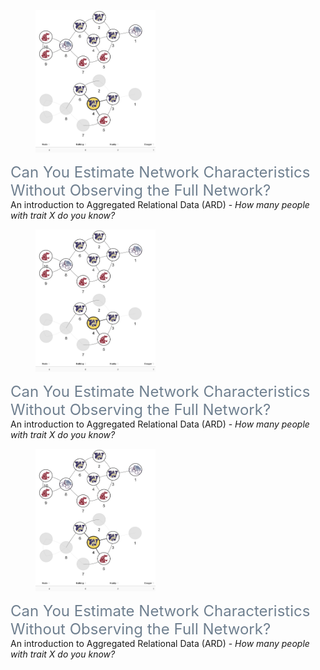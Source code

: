 <html lang="en">
<head>
    <meta charset="UTF-8">
    <meta name="viewport" content="width=device-width, initial-scale=1.0">
    <title></title>
    <link rel="stylesheet" href="https://cdn.jsdelivr.net/npm/bootstrap@5.3.0/dist/css/bootstrap.min.css">
    <link rel="stylesheet" href="styles.css"> <!-- Link to your CSS file -->
    <style>
        .title a {
            font-size: 1.5rem; /* Adjust the font size as needed */
            color: slategray;
            text-decoration: none;
        }
        .title a:hover {
            text-decoration: underline; /* Optional: underline on hover */
        }
    </style>
</head>
<body>
    <div class="container">
        <h1></h1>
        <article>
            <br>
            <div class="row explainers">
                <div class="col-md-4 explainer">
                    <figure>
                        <a href="https://avisokay.shinyapps.io/uw_ard_viz/" target="_blank">
                            <picture>
                                <img src="/assets/img/publication_preview/ard.png" class="img-fluid rounded" style="max-width:12rem;" alt="ard.png">
                            </picture>
                        </a>
                    </figure>
                    <div class="title">
                        <a href="https://avisokay.shinyapps.io/uw_ard_viz/" target="_blank">Can You Estimate Network Characteristics Without Observing the Full Network?</a>
                    </div>
                    <div class="snippet">
                        An introduction to Aggregated Relational Data (ARD) - <em>How many people with trait X do you know?</em>
                    </div>
                </div>
                <!-- Add more explainers here -->
                <div class="col-md-4 explainer">
                    <figure>
                        <a href="https://avisokay.shinyapps.io/uw_ard_viz/" target="_blank">
                            <picture>
                                <img src="/assets/img/publication_preview/ard.png" class="img-fluid rounded" style="max-width:12rem;" alt="ard.png">
                            </picture>
                        </a>
                    </figure>
                    <div class="title">
                        <a href="https://avisokay.shinyapps.io/uw_ard_viz/" target="_blank">Can You Estimate Network Characteristics Without Observing the Full Network?</a>
                    </div>
                    <div class="snippet">
                        An introduction to Aggregated Relational Data (ARD) - <em>How many people with trait X do you know?</em>
                    </div>
                </div>
                <div class="col-md-4 explainer">
                    <figure>
                        <a href="https://avisokay.shinyapps.io/uw_ard_viz/" target="_blank">
                            <picture>
                                <img src="/assets/img/publication_preview/ard.png" class="img-fluid rounded" style="max-width:12rem;" alt="ard.png">
                            </picture>
                        </a>
                    </figure>
                    <div class="title">
                        <a href="https://avisokay.shinyapps.io/uw_ard_viz/" target="_blank">Can You Estimate Network Characteristics Without Observing the Full Network?</a>
                    </div>
                    <div class="snippet">
                        An introduction to Aggregated Relational Data (ARD) - <em>How many people with trait X do you know?</em>
                    </div>
                </div>
            </div>
        </article>
    </div>
    <script src="https://cdn.jsdelivr.net/npm/bootstrap@5.3.0/dist/js/bootstrap.bundle.min.js"></script>
</body>
</html>
